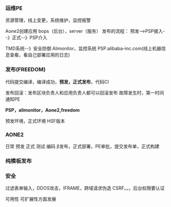 ### 运维PE

资源管理，线上变更，系统维护，监控报警

Aone2创建应用
bops（后台），server（服务）
发布的流程：
预发-->PSP接入--》正式--》PSP介入

TMD系统--》安全防御
Alimonitor，监控系统
PSP.alibaba-inc.com(线上机器信息查看，看自己部署应用的日志)

### 发布(FREEDOM)

代码提交编译，编译成功，**预发，正式发布**，代码CI

发布回滚：发布区块负责人和应用负责人都可以回滚发布
故障发生时，第一时间通知PE

**PSP，alimonitor，Aone2,freedom**

预发环境，正式环境
HSF版本

### AONE2

日常  预发  正式
 测试
 编码
           β发布，正式部署，PE审批，提交发布单，正式构建
### 纯模板发布
### 安全
过滤表单输入，DDOS攻击，IFRAME，跨域请求伪造 CSRF。。。后台权限要认证



可用性  可扩展性方面发展